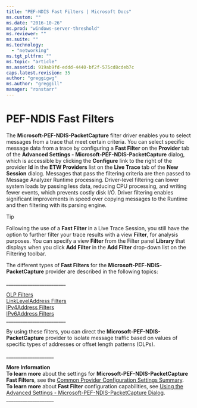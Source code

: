 ```yaml
---
title: "PEF-NDIS Fast Filters | Microsoft Docs"
ms.custom: ""
ms.date: "2016-10-26"
ms.prod: "windows-server-threshold"
ms.reviewer: ""
ms.suite: ""
ms.technology: 
  - "networking"
ms.tgt_pltfrm: ""
ms.topic: "article"
ms.assetid: 919ab9fd-eddd-4440-bf2f-575cd8cdeb7c
caps.latest.revision: 35
author: "greggigwg"
ms.author: "greggill"
manager: "ronstarr"
---
```

# PEF-NDIS Fast Filters
The **Microsoft-PEF-NDIS-PacketCapture** filter driver enables you to select messages from a trace that meet certain criteria. You can select specific message data from a trace by configuring a **Fast Filter** on the **Provider** tab of the **Advanced Settings - Microsoft-PEF-NDIS-PacketCapture** dialog, which is accessible by clicking the **Configure** link to the right of the provider **Id** in the **ETW Providers** list on the **Live Trace** tab of the **New Session** dialog. Messages that pass the filtering criteria are then passed to Message Analyzer Runtime processing. Driver-level filtering can lower system loads by passing less data, reducing CPU processing, and writing fewer events, which prevents costly disk I/O.  Driver filtering enables significant improvements in speed over copying messages to the Runtime and then filtering with its parsing engine.  
  
> [!TIP]
>  Following the use of a **Fast Filter** in a Live Trace Session, you still have the option to further filter your trace results with a view **Filter**, for analysis purposes. You can specify a view **Filter** from the Filter panel **Library** that displays when you click  **Add Filter** in the **Add Filter** drop-down list on the Filtering toolbar.  
  
 The different types of **Fast Filters** for the **Microsoft-PEF-NDIS-PacketCapture** provider are described in the following topics:  
  
 ________________________\_  
  
 [OLP Filters](olp-filters.md)   
 [LinkLevelAddress Filters](linkleveladdress-filters.md)   
 [IPv4Address Filters](ipv4address-filters.md)   
 [IPv6Address Filters](ipv6address-filters.md)   
________________________\_  
  
 By using these filters, you can direct the **Microsoft-PEF-NDIS-PacketCapture** provider to isolate message traffic based on values of specific types of addresses or offset length patterns (OLPs).  
  
 ___________________\_  
  
 **More Information**   
 **To learn more** about the settings for **Microsoft-PEF-NDIS-PacketCapture** **Fast Filters**, see the [Common Provider Configuration Settings  Summary](common-provider-configuration-settings-summary.md).  
**To learn more** about **Fast Filter** configuration capabilities, see [Using the Advanced Settings - Microsoft-PEF-NDIS-PacketCapture Dialog](using-the-advanced-settings-microsoft-pef-ndis-packetcapture-dialog.md).   
___________________\_
